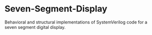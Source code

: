 # Seven-Segment-Display
Behavioral and structural implementations of SystemVerilog code for a seven segment digital display.
